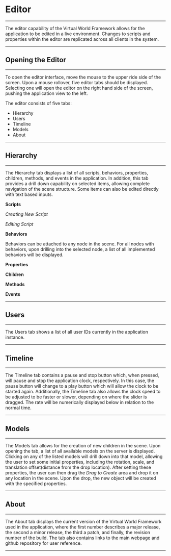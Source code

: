 Editor
===================
-------------------
The editor capability of the Virtual World Framework allows for the application to be edited in a live environment. Changes to scripts and properties within the editor are replicated across all clients in the system. 

-------------------

Opening the Editor
-------------------
-------------------
To open the editor interface, move the mouse to the upper ride side of the screen. Upon a mouse rollover, five editor tabs should be displayed. Selecting one will open the editor on the right hand side of the screen, pushing the application view to the left.

The editor consists of five tabs:

* Hierarchy
* Users
* Timeline
* Models
* About

-------------------

Hierarchy
-------------------
-------------------
The Hierarchy tab displays a list of all scripts, behaviors, properties, children, methods, and events in the application. In addition, this tab provides a drill down capability on selected items, allowing complete navigation of the scene structure. Some items can also be edited directly with text based inputs.

**Scripts**

*Creating New Script*

*Editing Script*

**Behaviors**

Behaviors can be attached to any node in the scene. For all nodes with behaviors, upon drilling into the selected node, a list of all implemented behaviors will be displayed. 

**Properties**

**Children**

**Methods**

**Events**

-------------------

Users
-------------------
-------------------
The Users tab shows a list of all user IDs currently in the application instance.

-------------------

Timeline
-------------------
-------------------
The Timeline tab contains a pause and stop button which, when pressed, will pause and stop the application clock, respectively. In this case, the pause button will change to a play button which will allow the clock to be started again. Additionally, the Timeline tab also allows the clock speed to be adjusted to be faster or slower, depending on where the slider is dragged. The rate will be numerically displayed below in relation to the normal time.

-------------------

Models
-------------------
-------------------
The Models tab allows for the creation of new children in the scene. Upon opening the tab, a list of all available models on the server is displayed. Clicking on any of the listed models will drill down into that model, allowing the user to set some initial properties, including the rotation, scale, and translation offset(distance from the drop location). After setting these properties, the user can then drag the *Drag to Create* area and drop it on any location in the scene. Upon the drop, the new object will be created with the specified properties. 

-------------------

About
-------------------
-------------------
The About tab displays the current version of the Virtual World Framework used in the application, where the first number describes a major release, the second a minor release, the third a patch, and finally, the revision number of the build. The tab also contains links to the main webpage and github repository for user reference.

-------------------

